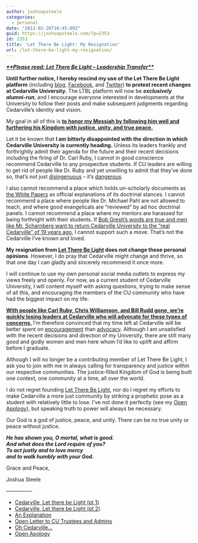```yaml
---
author: joshuapsteele
categories:
  - personal
date: "2013-02-26T16:45:09Z"
guid: https://joshuapsteele.com/?p=2353
id: 2353
title: 'Let There Be Light: My Resignation'
url: /let-there-be-light-my-resignation/
---
```


<u>***\*\*Please read:*** </u><u>***[Let There Be Light – Leadership Transfer](http://fiatlux125.wordpress.com/2013/02/26/leadership-transfer-2/)***</u><u>***\*\****</u>

**Until further notice, I hereby rescind my use of the Let There Be Light platform** (including [blog](http://fiatlux125.wordpress.com/), [Facebook](https://www.facebook.com/fiatlux125), and [Twitter](https://twitter.com/fiatlux125)) **to protest recent changes at Cedarville University.** The LTBL platform will now be ***exclusively alumni-run***, and I encourage everyone interested in developments at the University to follow their posts and make subsequent judgments regarding Cedarville’s identity and vision.

My goal in all of this is <u>**to honor my Messiah by following him well and furthering his Kingdom with justice, unity, and true peace.**</u>

Let it be known that **I am bitterly disappointed with the direction in which Cedarville University is currently heading.** Unless its leaders frankly and forthrightly admit their agenda for the future and their recent decisions including the firing of Dr. Carl Ruby, I cannot in good conscience recommend Cedarville to any prospective students. If CU leaders are willing to get rid of people like Dr. Ruby and yet unwilling to admit that they’ve done so, that’s not just <u>disingenuous</u> – it’s <u>dangerous</u>.

I also cannot recommend a place which holds un-scholarly documents as [the White Papers](http://www.cedarville.edu/About/Doctrinal-Statement.aspx) as official explanations of its doctrinal stances. I cannot recommend a place where people like Dr. Michael Pahl are not allowed to teach, and where good evangelicals are “reviewed” by ad hoc doctrinal panels. I cannot recommend a place where my mentors are harassed for being forthright with their students. If [Bob Gresh’s words are true and men like Mr. Scharnberg want to return Cedarville University to the “real Cedarville” of 19 years ago](http://fiatlux125.wordpress.com/2013/02/22/poignant-revealing-words/), I cannot support such a move. That’s not the Cedarville I’ve known and loved.

**My resignation from [Let There Be Light](http://fiatlux125.wordpress.com/) does not change these personal opinions**. However, I do pray that Cedarville might change and thrive, so that one day I can gladly and sincerely recommend it once more.

I will continue to use my own personal social media outlets to express my views freely and openly. For now, as a current student of Cedarville University, I will content myself with asking questions, trying to make sense of all this, and encouraging the members of the CU community who have had the biggest impact on my life.

**<u>With people like Carl Ruby, Chris Williamson, and Bill Rudd gone, we’re quickly losing leaders at Cedarville who will advocate for these types of concerns.</u>** I’m therefore convinced that my time left at Cedarville will be better spent on <u>encouragement</u> than <u>advocacy</u>. Although I am unsatisfied with the recent decisions and direction of my University, there are still many good and godly women and men here whom I’d like to uplift and affirm before I graduate.

Although I will no longer be a contributing member of Let There Be Light, I ask you to join with me in always calling for transparency and justice within our respective communities. The justice-filled Kingdom of God is being built one context, one community at a time, all over the world.

I do not regret founding [Let There Be Light](http://fiatlux125.wordpress.com/), nor do I regret my efforts to make Cedarville a more just community by striking a prophetic pose as a student with relatively little to lose. I’ve not done it perfectly (see my [Open Apology](https://joshuapsteele.com/2013/02/22/open-apology/ "Open Apology")), but speaking truth to power will always be necessary.

Our God is a god of justice, peace, and unity. There can be no true unity or peace without justice.

***He has shown you, O mortal, what is good.***  
 ***And what does the Lord require of you?***  
***To act justly and to love mercy***  
 ***and to walk humbly with your God.***

Grace and Peace,

Joshua Steele

—————

- [<span style="line-height:14px;">Cedarville, Let there be Light (pt 1)</span>](https://joshuapsteele.com/2012/09/20/cedarville-let-there-be-light-pt-1/ "Cedarville, Let there be Light. (pt. 1)")
- [Cedarville, Let there be Light (pt 2)](https://joshuapsteele.com/2012/09/21/cedarville-let-there-be-light-pt-2/ "Cedarville, Let there be Light. (pt. 2)")
- [An Explanation](https://joshuapsteele.com/2012/09/22/an-explanation/ "An Explanation")
- [Open Letter to CU Trustees and Admins](https://joshuapsteele.com/2013/01/13/open-letter-to-cedarville-admins-and-trustees/ "Open Letter to Cedarville Admins and Trustees")
- [Oh Cedarville…](https://joshuapsteele.com/2013/02/19/oh-cedarville/ "Oh Cedarville…")
- [Open Apology](https://joshuapsteele.com/2013/02/22/open-apology/ "Open Apology")
